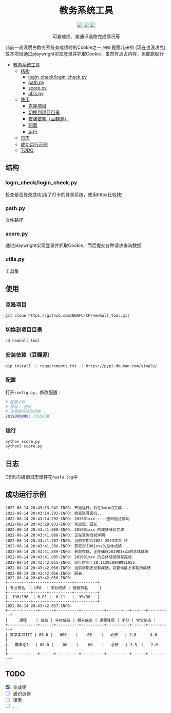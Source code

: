 
<div align="center">  
<h1 id="教务系统工具"> 教务系统工具 </h1>

![](https://img.shields.io/badge/Python-3.7%2B-blue)
![](https://img.shields.io/badge/Playwright-chromium-yellow)
![](https://img.shields.io/badge/NWAFU--CP-%E8%A5%BF%E5%86%9C%E5%BC%80%E5%8F%91%E8%80%85%E8%81%94%E7%9B%9F-GREEN)

可查成绩、查通识选修完成情况等

</div>

此前一直没明白教务系统查成绩时的Cookie之一`_WEU` 是哪儿来的 (现在也没攻克)
故本项目通过playwright实现登录并抓取Cookie，虽然有点占内存，但能跑就行</p>

<!-- TOC -->
* [教务系统工具](#教务系统工具)
  * [结构](#结构)
    * [login_check/login_check.py](#login_checklogin_checkpy)
    * [path.py](#pathpy)
    * [score.py](#scorepy)
    * [utils.py](#utilspy)
  * [使用](#使用)
    * [克隆项目](#克隆项目)
    * [切换到项目目录](#切换到项目目录)
    * [安装依赖（豆瓣源）](#安装依赖（豆瓣源)
    * [配置](#配置)
    * [运行](#运行)
  * [日志](#日志)
  * [成功运行示例](#成功运行示例)
  * [TODO](#TODO)
<!-- TOC -->

## 结构

### login_check/login_check.py

检查是否登录成功(用了打卡的登录系统，使用httpx比较快)

### path.py

文件路径

### score.py

通过playwright实现登录并抓取Cookie，而后提交各种请求查询数据

### utils.py

工具集

## 使用

### 克隆项目

```bash
git clone https://github.com/NWAFU-CP/newhall_tool.git
```

### 切换到项目目录

```bash
cd newhall_tool
```

### 安装依赖（豆瓣源）

```bash
pip install -r requirements.txt -i https://pypi.douban.com/simple/
```

### 配置

打开`config.py`，修改配置：

```yaml
# 配置文件
# 学号： 密码
# 注意冒号后的空格
2019000000: 7355608
```

### 运行

```bash
python score.py
python3 score.py
```

## 日志

DEBUG级别日志储存在`nwafu.log`中

## 成功运行示例

```log
2022-08-14 20:43:13,942-INFO: 开始运行，将在1min内完成...
2022-08-14 20:43:14,292-INFO: 检查账号密码...
2022-08-14 20:43:14,292-INFO: 201901xxx-----密码验证成功
2022-08-14 20:43:29,932-INFO: 欢迎您，园长
2022-08-14 20:43:41,088-INFO: 201901xxx 的成绩储存完成
2022-08-14 20:43:41,088-INFO: 正在查询当前学期
2022-08-14 20:43:41,207-INFO: 当前学期为2022-2023学年 秋
2022-08-14 20:43:41,208-INFO: 获取201901xxx的总体成绩...
2022-08-14 20:43:41,889-INFO: 获取完成，正在储存201901xxx的总体成绩
2022-08-14 20:43:41,895-INFO: 201901xxx 的总体成绩储存完成
2022-08-14 20:43:42,055-INFO: 运行时间：28.112958908081055
2022-08-14 20:43:42,056-INFO: 当前学期还没有成绩，将查询最上学期的成绩
2022-08-14 20:43:42,056-INFO: 园长
2022-08-14 20:43:42,056-INFO: 
+----------+------+----------+----------+
| 专业排名  | GPA  | 学分成绩 | 班级排名     |
+----------+------+----------+----------+
|  196/196  | 0.01 |  0.11   |  30/30   |
+----------+------+----------+----------+
2022-08-14 20:43:42,057-INFO: 
+-------------+------+----------+----------+----------+------+----------+
|     课程    | 成绩 | 平时成绩 | 期末成绩 | 课程性质 | 学分 | 学分绩点 |
+-------------+------+----------+----------+----------+------+----------+
| 教学实习III | 00.0 |   000    |    00    |   必修   | 2.0  |   4.0    |
|   概率论I   | 00.0 |    00    |    00    |   必修   | 2.5  |   2.0    |
+-------------+------+----------+----------+----------+------+----------+

```
## TODO
- [x] 查成绩
- [ ] 通识选修
- [ ] 课表
- [ ] ...